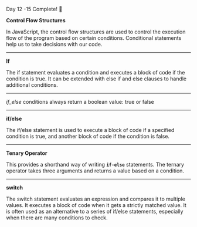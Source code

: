 Day 12 -15 Complete! 🚀

**Control Flow Structures**

In JavaScript, the control flow structures are used to control the execution flow of the program based on certain conditions. Conditional statements help us to take decisions with our code.
****
**If**

The if statement evaluates a condition and executes a block of code if the condition is true. It can be extended with else if and else clauses to handle additional conditions.

****
*if_else* conditions always return a boolean value: true or false

****
**if/else** 

The if/else statement is used to execute a block of code if a specified condition is true, and another block of code if the condition is false. 
****
**Tenary Operator**

This provides a shorthand way of writing  **`if-else`** statements. The ternary operator takes three arguments and returns a value based on a condition.

****
__switch__

The switch statement evaluates an expression and compares it to multiple values. It executes a block of code when it gets a strictly matched value. It is often used as an alternative to a series of if/else statements, especially when there are many conditions to check.